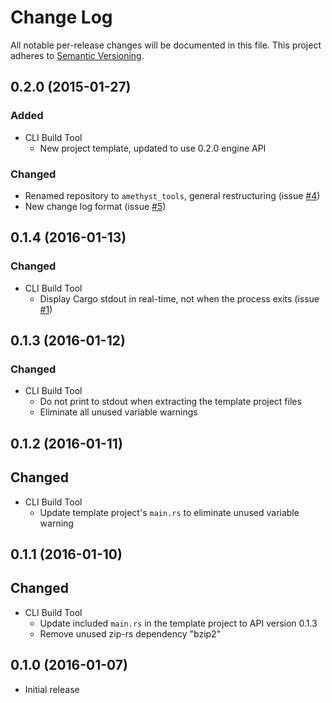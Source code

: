 # Change Log

All notable per-release changes will be documented in this file. This project
adheres to [Semantic Versioning][sv].

[sv]: http://semver.org/

## 0.2.0 (2015-01-27)

### Added
* CLI Build Tool
  * New project template, updated to use 0.2.0 engine API

### Changed
* Renamed repository to `amethyst_tools`, general restructuring (issue [#4])
* New change log format (issue [#5])

[#4]: https://github.com/ebkalderon/amethyst_tools/issues/4
[#5]: https://github.com/ebkalderon/amethyst_tools/issues/5

## 0.1.4 (2016-01-13)

### Changed
* CLI Build Tool
  * Display Cargo stdout in real-time, not when the process exits (issue [#1])

[#1]: https://github.com/ebkalderon/amethyst_tools/issues/1

## 0.1.3 (2016-01-12)

### Changed
* CLI Build Tool
  * Do not print to stdout when extracting the template project files
  * Eliminate all unused variable warnings

## 0.1.2 (2016-01-11)

## Changed
* CLI Build Tool
  * Update template project's `main.rs` to eliminate unused variable warning

## 0.1.1 (2016-01-10)

## Changed
* CLI Build Tool
  * Update included `main.rs` in the template project to API version 0.1.3
  * Remove unused zip-rs dependency "bzip2"

## 0.1.0 (2016-01-07)

* Initial release
